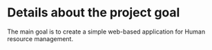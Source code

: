# Details about the project goal
The main goal is to create a simple web-based application for Human resource management.
